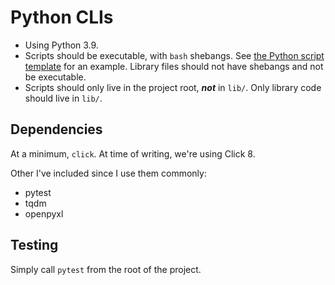 # Python CLIs

- Using Python 3.9.
- Scripts should be executable, with `bash` shebangs. See
  [the Python script template](lib/__script_template.py) for an example. Library files should
  not have shebangs and not be executable.
- Scripts should only live in the project root, **_not_** in `lib/`. Only library code should live
  in `lib/`.

## Dependencies

At a minimum, `click`. At time of writing, we're using Click 8.

Other I've included since I use them commonly:

- pytest
- tqdm
- openpyxl

## Testing

Simply call `pytest` from the root of the project.
